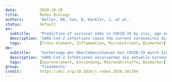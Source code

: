```yaml
---
date:          2020-10-20
title:         Redox Biology
authors:       'Heller, RA, Sun, Q, Hackler, J, et al.'
status:        default
en:
  subtitle:    'Prediction of survival odds in COVID-19 by zinc, age and selenoprotein P as composite biomarker'
  description: 'SARS-CoV-2 infections cause the current coronavirus disease (COVID-19) pandemic and challenge the immune system with ongoing inflammation. Several redox-relevant micronutrients are known to contribute to an adequate immune response, including the essential trace elements zinc (Zn) and selenium (Se). In this study, we tested the hypothesis that COVID-19 patients are characterised by Zn deficiency and that Zn status provides prognostic information. Serum Zn was determined in serum samples (n = 171) collected consecutively from patients surviving COVID-19 (n = 29) or non-survivors (n = 6). Data from the European Prospective Investigation into Cancer and Nutrition (EPIC) study were used for comparison. Zn concentrations in patient samples were low as compared to healthy subjects. The majority of serum samples collected at different time points from the non-survivors (25/34, i.e., 73.5%) and almost half of the samples collected from the survivors (56/137, i.e., 40.9%) were below the threshold for Zn deficiency, i.e., below 638.7 μg/L. In view that the Se status biomarker and Se transporter selenoprotein P (SELENOP) is also particularly low in COVID-19, we tested the prevalence of a combined deficit, i.e., serum Zn below 638.7 μg/L and serum SELENOP below 2.56 mg/L. This combined deficit was observed in 0.15% of samples in the EPIC cohort of healthy subjects, in 19.7% of the samples collected from the surviving COVID-19 patients and in 50.0% of samples from the non-survivors. Accordingly, the composite biomarker (SELENOP and Zn with age) proved as a reliable indicator of survival in COVID-19 by receiver operating characteristic (ROC) curve analysis, yielding an area under the curve (AUC) of 94.42%. We conclude that Zn and SELENOP status within the reference ranges indicate high survival odds in COVID-19, and assume that correcting a diagnostically proven deficit in Se and/or Zn by a personalised supplementation may support convalescence.'
  tags:        [Trace element, Inflammation, Micronutrient, Biomarker]
de:
  subtitle:    'Vorhersage der Überlebenschancen bei COVID-19 durch Zink, Alter und Selenoprotein P als zusammengesetzter Biomarker'
  description: 'SARS-CoV-2-Infektionen verursachen die aktuelle Coronavirus-Pandemie (COVID-19) und fordern das Immunsystem mit anhaltenden Entzündungen heraus. Bekannt ist, dass mehrere redoxrelevante Mikronährstoffe zu einer angemessenen Immunantwort beitragen, darunter die essenziellen Spurenelemente Zink (Zn) und Selen (Se). In dieser Studie haben wir die Hypothese getestet, dass COVID-19-Patienten durch einen Zn-Mangel gekennzeichnet sind und dass der Zn-Status prognostische Informationen liefert. Serum-Zn wurde in Serumproben (n = 171) bestimmt, die nacheinander von Patienten, die COVID-19 überlebten (n = 29), und von Nicht-Überlebenden (n = 6) gesammelt wurden. Zum Vergleich wurden Daten aus der European Prospective Investigation into Cancer and Nutrition (EPIC)-Studie herangezogen. Die Zn-Konzentrationen in Patientenproben waren im Vergleich zu gesunden Probanden niedrig. Die Mehrheit der zu verschiedenen Zeitpunkten entnommenen Serumproben der Nicht-Überlebenden (25/34, d. h. 73,5 %) und fast die Hälfte der von den Überlebenden entnommenen Proben (56/137, d. h. 40,9 %) lagen unter dem Schwellenwert für Zn-Mangel, d. h. unter 638,7 μg/L. Da der Se-Status-Biomarker und Se-Transporter Selenoprotein P (SELENOP) in COVID-19 ebenfalls besonders niedrig ist, haben wir die Prävalenz eines kombinierten Defizits, d. h. Serum-Zn unter 638,7 μg/L und Serum-SELENOP unter 2,56 mg/L, untersucht. Dieses kombinierte Defizit wurde bei 0,15 % der Proben in der EPIC-Kohorte gesunder Probanden, bei 19,7 % der Proben der überlebenden COVID-19-Patienten und bei 50,0 % der Proben der Nicht-Überlebenden beobachtet. Dementsprechend erwies sich der zusammengesetzte Biomarker (SELENOP und Zn in Abhängigkeit vom Alter) als zuverlässiger Indikator für das Überleben bei COVID-19. Die Analyse der Receiver-Operating-Characteristic (ROC)-Kurve ergab eine Fläche unter der Kurve (AUC) von 94,42 %. Wir kommen zu dem Schluss, dass ein Zn- und SELENOP-Status innerhalb der Referenzbereiche eine hohe Überlebenswahrscheinlichkeit bei COVID-19 anzeigt, und gehen davon aus, dass die Korrektur eines diagnostisch nachgewiesenen Defizits an Se und/oder Zn durch eine personalisierte Supplementierung die Rekonvaleszenz unterstützen kann.' 
  tags:        [Spurenelement, Entzündung, Mikronährstoffe, Biomarker]
group:         'Treatments'
credit:        https://doi.org/10.1016/j.redox.2020.101764
---
```

